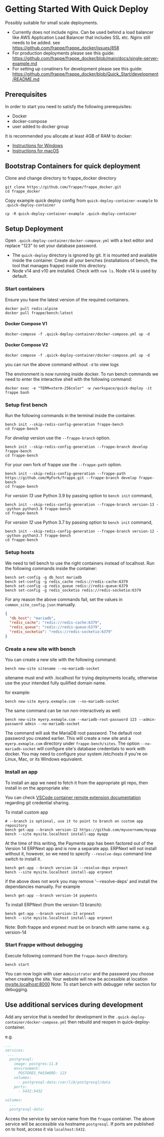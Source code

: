 # Getting Started With Quick Deploy

Possibly suitable for small scale deployments. 

- Currently does not include nginx. Can be used behind a load balancer like AWS Application Load Balancer that includes SSL etc. Nginx still needs to be added. see https://github.com/frappe/frappe_docker/issues/858
- For production deployments please see this guide: https://github.com/frappe/frappe_docker/blob/main/docs/single-server-example.md
- For setting up conatiners for development please see this guide: https://github.com/frappe/frappe_docker/blob/Quick_Start/development/README.md

## Prerequisites

In order to start you need to satisfy the following prerequisites:

- Docker
- docker-compose
- user added to docker group

It is recommended you allocate at least 4GB of RAM to docker:

- [Instructions for Windows](https://docs.docker.com/docker-for-windows/#resources)
- [Instructions for macOS](https://docs.docker.com/docker-for-mac/#resources)

## Bootstrap Containers for quick deployment

Clone and change directory to frappe_docker directory

```shell
git clone https://github.com/frappe/frappe_docker.git
cd frappe_docker
```

Copy example quick deploy config from `quick-deploy-container-example` to `.quick-deploy-container`

```shell
cp -R quick-deploy-container-example .quick-deploy-container
```

## Setup Deployment 

Open `.quick-deploy-container/docker-compose.yml` with a text editor and replace "123" to set your database password.

- The `quick-deploy` directory is ignored by git. It is mounted and available inside the container. Create all your benches (installations of bench, the tool that manages frappe) inside this directory.
- Node v14 and v10 are installed. Check with `nvm ls`. Node v14 is used by default.

### Start containers

Ensure you have the latest version of the required containers.
```shell
docker pull redis:alpine
docker pull frappe/bench:latest
```


#### Docker Compose V1

```shell
docker-compose -f .quick-deploy-container/docker-compose.yml up -d
```

#### Docker Compose V2

```shell
docker compose -f .quick-deploy-container/docker-compose.yml up -d
```

you can run the above command without `-d` to view logs

The environment is now running inside docker. To run bench commands we need to enter the interactive shell with the following command:
```shell
docker exec -e "TERM=xterm-256color" -w /workspace/quick-deploy -it frappe bash
```

### Setup first bench

Run the following commands in the terminal inside the container.

```shell
bench init --skip-redis-config-generation frappe-bench
cd frappe-bench
```

For *develop* version use the `--frappe-branch` option.
```shell
bench init --skip-redis-config-generation --frappe-branch develop frappe-bench
cd frappe-bench
```

For your own fork of frappe use the `--frappe-path` option.
```shell
bench init --skip-redis-config-generation --frappe-path https://github.com/MyFork/frappe.git --frappe-branch develop frappe-bench
cd frappe-bench
```
For *version 13* use Python 3.9 by passing option to `bench init` command,

```shell
bench init --skip-redis-config-generation --frappe-branch version-13 --python python3.9 frappe-bench
cd frappe-bench
```

For *version 12* use Python 3.7 by passing option to `bench init` command,

```shell
bench init --skip-redis-config-generation --frappe-branch version-12 --python python3.7 frappe-bench
cd frappe-bench
```

### Setup hosts

We need to tell bench to use the right containers instead of localhost. Run the following commands inside the container:

```shell
bench set-config -g db_host mariadb
bench set-config -g redis_cache redis://redis-cache:6379
bench set-config -g redis_queue redis://redis-queue:6379
bench set-config -g redis_socketio redis://redis-socketio:6379
```

For any reason the above commands fail, set the values in `common_site_config.json` manually.

```json
{
  "db_host": "mariadb",
  "redis_cache": "redis://redis-cache:6379",
  "redis_queue": "redis://redis-queue:6379",
  "redis_socketio": "redis://redis-socketio:6379"
}
```

### Create a new site with bench

You can create a new site with the following command:

```shell
bench new-site sitename --no-mariadb-socket
```

sitename must end with .localhost for trying deployments locally, otherwise use the your intended fully quilified domain name.

for example:

```shell
bench new-site myerp.exmaple.com --no-mariadb-socket
```

The same command can be run non-interactively as well:

```shell
bench new-site myerp.exmaple.com --mariadb-root-password 123 --admin-password admin --no-mariadb-socket
```

The command will ask the MariaDB root password. The default root password you created earlier.
This will create a new site and a `myerp.exmaple.com` directory under `frappe-bench/sites`.
The option `--no-mariadb-socket` will configure site's database credentials to work with docker.
You may need to configure your system /etc/hosts if you're on Linux, Mac, or its Windows equivalent.

### Install an app

To install an app we need to fetch it from the appropriate git repo, then install in on the appropriate site:

You can check [VSCode container remote extension documentation](https://code.visualstudio.com/docs/remote/containers#_sharing-git-credentials-with-your-container) regarding git credential sharing.

To install custom app

```shell
# --branch is optional, use it to point to branch on custom app repository
bench get-app --branch version-12 https://github.com/myusername/myapp
bench --site mysite.localhost install-app myapp
```

At the time of this writing, the Payments app has been factored out of the Version 14 ERPNext app and is now a separate app. ERPNext will not install without it, however, so we need to specify `--resolve-deps` command line switch to install it.

```shell
bench get-app --branch version-14 --resolve-deps erpnext
bench --site mysite.localhost install-app erpnext
```
if the above does not work you may remove '--resolve-deps' and install the dependancies manually. For example
```shell
bench get-app --branch version-14 payments
```

To install ERPNext (from the version-13 branch):

```shell
bench get-app --branch version-13 erpnext
bench --site mysite.localhost install-app erpnext
```

Note: Both frappe and erpnext must be on branch with same name. e.g. version-14

### Start Frappe without debugging

Execute following command from the `frappe-bench` directory.

```shell
bench start
```

You can now login with user `Administrator` and the password you choose when creating the site.
Your website will now be accessible at location [mysite.localhost:8000](http://mysite.localhost:8000)
Note: To start bench with debugger refer section for debugging.



## Use additional services during development

Add any service that is needed for development in the `.quick-deploy-container/docker-compose.yml` then rebuild and reopen in quick-deploy-container.

e.g.

```yaml
...
services:
 ...
  postgresql:
    image: postgres:11.8
    environment:
      POSTGRES_PASSWORD: 123
    volumes:
      - postgresql-data:/var/lib/postgresql/data
    ports:
      - 5432:5432

volumes:
  ...
  postgresql-data:
```

Access the service by service name from the `frappe` container. The above service will be accessible via hostname `postgresql`. If ports are published on to host, access it via `localhost:5432`.

